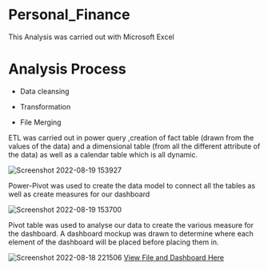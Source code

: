 # Personal_Finance
This Analysis was carried out with Microsoft Excel
# Analysis Process 

- Data cleansing

- Transformation

- File Merging 

ETL was carried out in power query ,creation of fact table (drawn from the values of the data) and a dimensional table (from all the different attribute of the data) as well as a calendar table which is all dynamic.


![Screenshot 2022-08-19 153927](https://user-images.githubusercontent.com/108795960/192859784-6c91dde7-d265-4455-aef3-ee6d19374bc8.png)

Power-Pivot was used to create the data model to connect all the tables as well as create measures for our dashboard

![Screenshot 2022-08-19 153700](https://user-images.githubusercontent.com/108795960/192859953-03c318d0-2636-4656-8b45-4057f9ac04c0.png)


Pivot table was used to analyse our data to create the various measure for the dashboard.
A dashboard mockup was drawn to determine where each element of the dashboard will be placed before placing them in.

![Screenshot 2022-08-18 221506](https://user-images.githubusercontent.com/108795960/192860131-3b618ce7-5f18-4108-b9f7-20f541fd1d2b.png)
[View File and Dashboard Here](https://github.com/theadewole/Personal_Finance/blob/main/Financial%20Dashboard.xlsx)
